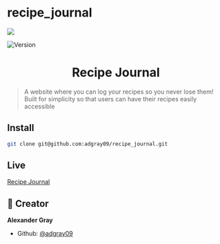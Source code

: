 # recipe_journal
<p>
<img src="https://img.shields.io/circleci/build/github/adgray09/recipe_journal" />
</p>
<p>
  <img alt="Version" src="https://img.shields.io/badge/version-0.0.1-blue.svg?cacheSeconds=2592000" />
</p>

<h1 align="center">Recipe Journal</h1>

> A website where you can log your recipes so you never lose them!
> Built for simplicity so that users can have their recipes easily accessible

## Install

```sh
git clone git@github.com:adgray09/recipe_journal.git
```

## Live
[Recipe Journal](https://recipejournal.herokuapp.com/)

## 👤 Creator

**Alexander Gray**
* Github: [@adgray09](https://github.com/adgray09)
